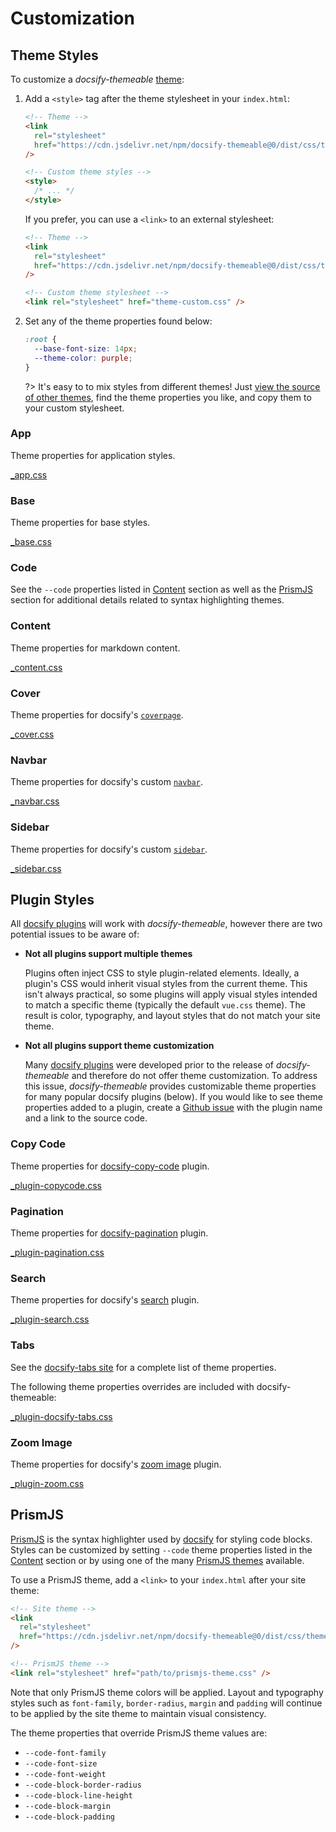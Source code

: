 # Customization

## Theme Styles

To customize a _docsify-themeable_ [theme](themes):

1. Add a `<style>` tag after the theme stylesheet in your `index.html`:

   ```html
   <!-- Theme -->
   <link
     rel="stylesheet"
     href="https://cdn.jsdelivr.net/npm/docsify-themeable@0/dist/css/theme-simple.css"
   />

   <!-- Custom theme styles -->
   <style>
     /* ... */
   </style>
   ```

   If you prefer, you can use a `<link>` to an external stylesheet:

   ```html
   <!-- Theme -->
   <link
     rel="stylesheet"
     href="https://cdn.jsdelivr.net/npm/docsify-themeable@0/dist/css/theme-simple.css"
   />

   <!-- Custom theme stylesheet -->
   <link rel="stylesheet" href="theme-custom.css" />
   ```

1. Set any of the theme properties found below:

   ```css
   :root {
     --base-font-size: 14px;
     --theme-color: purple;
   }
   ```

   ?> It's easy to to mix styles from different themes! Just [view the source of other themes](https://github.com/jhildenbiddle/docsify-themeable/tree/master/src/scss/themes), find the theme properties you like, and copy them to your custom stylesheet.

### App

Theme properties for application styles.

[\_app.css](https://cdn.jsdelivr.net/npm/docsify-themeable@0/src/scss/themes/defaults/_app.css ':include')

### Base

Theme properties for base styles.

[\_base.css](https://cdn.jsdelivr.net/npm/docsify-themeable@0/src/scss/themes/defaults/_base.css ':include')

### Code

See the `--code` properties listed in [Content](#content) section as well as the [PrismJS](#prismjs) section for additional details related to syntax highlighting themes.

### Content

Theme properties for markdown content.

[\_content.css](https://cdn.jsdelivr.net/npm/docsify-themeable@0/src/scss/themes/defaults/_content.css ':include')

### Cover

Theme properties for docsify's [`coverpage`](https://docsify.js.org/#/cover).

[\_cover.css](https://cdn.jsdelivr.net/npm/docsify-themeable@0/src/scss/themes/defaults/_cover.css ':include')

### Navbar

Theme properties for docsify's custom [`navbar`](https://docsify.js.org/#/custom-navbar).

[\_navbar.css](https://cdn.jsdelivr.net/npm/docsify-themeable@0/src/scss/themes/defaults/_navbar.css ':include')

### Sidebar

Theme properties for docsify's custom [`sidebar`](https://docsify.js.org/#/more-pages).

[\_sidebar.css](https://cdn.jsdelivr.net/npm/docsify-themeable@0/src/scss/themes/defaults/_sidebar.css ':include')

## Plugin Styles

All [docsify plugins](https://docsify.js.org/#/plugins) will work with _docsify-themeable_, however there are two potential issues to be aware of:

- **Not all plugins support multiple themes**

  Plugins often inject CSS to style plugin-related elements. Ideally, a plugin's CSS would inherit visual styles from the current theme. This isn't always practical, so some plugins will apply visual styles intended to match a specific theme (typically the default `vue.css` theme). The result is color, typography, and layout styles that do not match your site theme.

- **Not all plugins support theme customization**

  Many [docsify plugins](https://docsify.js.org/#/plugins) were developed prior to the release of _docsify-themeable_ and therefore do not offer theme customization. To address this issue, _docsify-themeable_ provides customizable theme properties for many popular docsify plugins (below). If you would like to see theme properties added to a plugin, create a [Github issue](https://github.com/jhildenbiddle/docsify-themeable/issues) with the plugin name and a link to the source code.

### Copy Code

Theme properties for [docsify-copy-code](https://github.com/jperasmus/docsify-copy-code) plugin.

[\_plugin-copycode.css](https://cdn.jsdelivr.net/npm/docsify-themeable@0/src/scss/themes/defaults/_plugin-copy-code.css ':include')

### Pagination

Theme properties for [docsify-pagination](https://github.com/imyelo/docsify-pagination) plugin.

[\_plugin-pagination.css](https://cdn.jsdelivr.net/npm/docsify-themeable@0/src/scss/themes/defaults/_plugin-pagination.css ':include')

### Search

Theme properties for docsify's [search](https://docsify.js.org/#/plugins?id=full-text-search) plugin.

[\_plugin-search.css](https://cdn.jsdelivr.net/npm/docsify-themeable@0/src/scss/themes/defaults/_plugin-search.css ':include')

### Tabs

See the [docsify-tabs site](https://jhildenbiddle.github.io/docsify-tabs/) for a complete list of theme properties.

The following theme properties overrides are included with docsify-themeable:

[\_plugin-docsify-tabs.css](https://cdn.jsdelivr.net/npm/docsify-themeable@0/src/scss/themes/defaults/_plugin-docsify-tabs.css ':include')

### Zoom Image

Theme properties for docsify's [zoom image](https://docsify.js.org/#/plugins?id=zoom-image) plugin.

[\_plugin-zoom.css](https://cdn.jsdelivr.net/npm/docsify-themeable@0/src/scss/themes/defaults/_plugin-zoom-image.css ':include')

## PrismJS

[PrismJS](http://prismjs.com/) is the syntax highlighter used by [docsify](https://docsify.js.org/) for styling code blocks. Styles can be customized by setting `--code` theme properties listed in the [Content](#content) section or by using one of the many [PrismJS themes](https://cdn.jsdelivr.net/npm/prismjs/themes/) available.

To use a PrismJS theme, add a `<link>` to your `index.html` after your site theme:

```html
<!-- Site theme -->
<link
  rel="stylesheet"
  href="https://cdn.jsdelivr.net/npm/docsify-themeable@0/dist/css/theme-defaults.min.css"
/>

<!-- PrismJS theme -->
<link rel="stylesheet" href="path/to/prismjs-theme.css" />
```

Note that only PrismJS theme colors will be applied. Layout and typography styles such as `font-family`, `border-radius`, `margin` and `padding` will continue to be applied by the site theme to maintain visual consistency.

The theme properties that override PrismJS theme values are:

- `--code-font-family`
- `--code-font-size`
- `--code-font-weight`
- `--code-block-border-radius`
- `--code-block-line-height`
- `--code-block-margin`
- `--code-block-padding`
